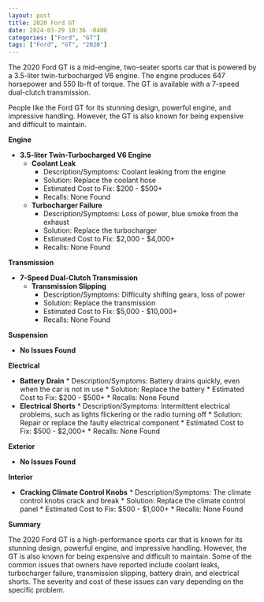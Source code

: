 ```yaml
---
layout: post
title: 2020 Ford GT
date: 2024-03-29 10:36 -0400
categories: ["Ford", "GT"]
tags: ["Ford", "GT", "2020"]
---
```

The 2020 Ford GT is a mid-engine, two-seater sports car that is powered by a 3.5-liter twin-turbocharged V6 engine. The engine produces 647 horsepower and 550 lb-ft of torque. The GT is available with a 7-speed dual-clutch transmission.

People like the Ford GT for its stunning design, powerful engine, and impressive handling. However, the GT is also known for being expensive and difficult to maintain.

**Engine**

* **3.5-liter Twin-Turbocharged V6 Engine**
    * **Coolant Leak**
        * Description/Symptoms: Coolant leaking from the engine
        * Solution: Replace the coolant hose
        * Estimated Cost to Fix: $200 - $500+
        * Recalls: None Found
    * **Turbocharger Failure**
        * Description/Symptoms: Loss of power, blue smoke from the exhaust
        * Solution: Replace the turbocharger
        * Estimated Cost to Fix: $2,000 - $4,000+
        * Recalls: None Found

**Transmission**

* **7-Speed Dual-Clutch Transmission**
    * **Transmission Slipping**
        * Description/Symptoms: Difficulty shifting gears, loss of power
        * Solution: Replace the transmission
        * Estimated Cost to Fix: $5,000 - $10,000+
        * Recalls: None Found

**Suspension**

* **No Issues Found**

**Electrical**

* **Battery Drain**
        * Description/Symptoms: Battery drains quickly, even when the car is not in use
        * Solution: Replace the battery
        * Estimated Cost to Fix: $200 - $500+
        * Recalls: None Found
* **Electrical Shorts**
        * Description/Symptoms: Intermittent electrical problems, such as lights flickering or the radio turning off
        * Solution: Repair or replace the faulty electrical component
        * Estimated Cost to Fix: $500 - $2,000+
        * Recalls: None Found

**Exterior**

* **No Issues Found**

**Interior**

* **Cracking Climate Control Knobs**
        * Description/Symptoms: The climate control knobs crack and break
        * Solution: Replace the climate control panel
        * Estimated Cost to Fix: $500 - $1,000+
        * Recalls: None Found

**Summary**

The 2020 Ford GT is a high-performance sports car that is known for its stunning design, powerful engine, and impressive handling. However, the GT is also known for being expensive and difficult to maintain. Some of the common issues that owners have reported include coolant leaks, turbocharger failure, transmission slipping, battery drain, and electrical shorts. The severity and cost of these issues can vary depending on the specific problem.
